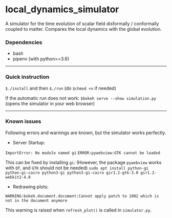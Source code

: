 # local_dynamics_simulator
A simulator for the time evolution of scalar field disformally / conformally coupled to matter. Compares the local dynamics with the global evolution.

### Dependencies
- bash
- pipenv (with python>=3.6)

-------------------------------

### Quick instruction
```$./install``` and then
```$./run```
(do ```$chmod +x``` if needed)

If the automatic run does not work:
```$bokeh serve --show simulation.py```
(opens the simulator in your web browser)

--------------------------
### Known issues
Following errors and warnings are known, but the simulator works perfectly.
- Server Startup:

```ImportError: No module named gi```
```ERROR:pywebview:GTK cannot be loaded```

This can be fixed by installing ``gi``:
(However, the package ```pywebview``` works with ```QT```, and ```GTK``` should not be needed)
```sudo apt install python-gi python-gi-cairo python3-gi python3-gi-cairo gir1.2-gtk-3.0 gir1.2-webkit2-4.0```

- Redrawing plots:

```WARNING:bokeh.document.document:Cannot apply patch to 1002 which is not in the document anymore```

This warning is raised when ```refresh_plot()``` is called in ```simulator.py```.
